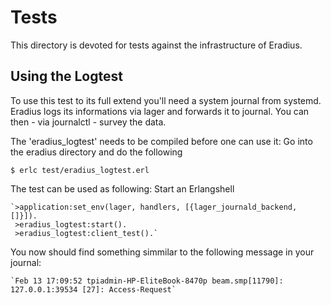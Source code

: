 # Tests

This directory is devoted for tests against the infrastructure of Eradius.

## Using the Logtest

To use this test to its full extend you'll need a system journal from systemd.
Eradius logs its informations via lager and forwards it to journal.
You can then - via journalctl - survey the data.

The 'eradius_logtest' needs to be compiled before one can use it:
Go into the eradius directory and do the following

  `$ erlc test/eradius_logtest.erl`

The test can be used as following:
Start an Erlangshell

    `>application:set_env(lager, handlers, [{lager_journald_backend, []}]).
     >eradius_logtest:start().
     >eradius_logtest:client_test().`

You now should find something simmilar to the following message in your journal:

    `Feb 13 17:09:52 tpiadmin-HP-EliteBook-8470p beam.smp[11790]: 127.0.0.1:39534 [27]: Access-Request`